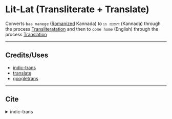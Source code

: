 # Lit-Lat (Transliterate + Translate)

Converts ```baa manege``` ([Romanized](https://en.wikipedia.org/wiki/Romanization) Kannada) to ```ಬಾ ಮನೇಗೇ``` (Kannada) through the process [Transliteratation](https://en.wikipedia.org/wiki/Transliteration) and then to ```come home``` (English) through the process [Translation](https://en.wikipedia.org/wiki/Translation)

---

## Credits/Uses
* [indic-trans](https://github.com/libindic/indic-trans)
* [translate](https://github.com/terryyin/translate-python)
* [googletrans](https://github.com/ssut/py-googletrans)

---

## Cite

<details>
    <summary>indic-trans</summary>
    <code>
        @inproceedings{Bhat:2014:ISS:2824864.2824872,
        author = {Bhat, Irshad Ahmad and Mujadia, Vandan and Tammewar, Aniruddha and Bhat, Riyaz Ahmad and Shrivastava, Manish}, title = {IIIT-H System Submission for FIRE2014 Shared Task on Transliterated Search}, booktitle = {Proceedings of the Forum for Information Retrieval Evaluation}, series = {FIRE '14}, year = {2015}, isbn = {978-1-4503-3755-7}, location = {Bangalore, India}, pages = {48--53}, numpages = {6}, url = {http://doi.acm.org/10.1145/2824864.2824872}, doi = {10.1145/2824864.2824872}, acmid = {2824872}, publisher = {ACM}, address = {New York, NY, USA}, keywords = {Information Retrieval, Language Identification, Language Modeling, Perplexity, Transliteration},
        }
    </code>
</details>
